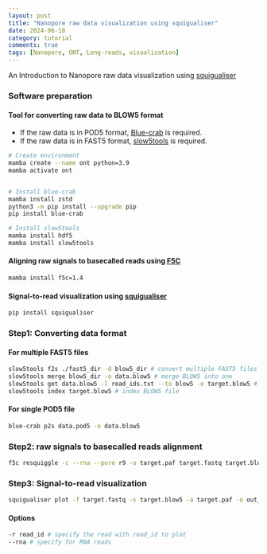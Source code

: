 ```yaml
---
layout: post
title: "Nanopore raw data visualization using squigualiser"
date: 2024-06-18
category: tutorial
comments: true
tags: [Nanopore, ONT, Long-reads, visualization]
---
```


An Introduction to Nanopore raw data visualization using [squigualiser](https://hiruna72.github.io/squigualiser/)

<!--more-->

### Software preparation

#### Tool for converting raw data to BLOW5 format
* If the raw data is in POD5 format, [Blue-crab](https://github.com/Psy-Fer/blue-crab) is required.
* If the raw data is in FAST5 format, [slow5tools](https://hasindu2008.github.io/slow5tools/) is required.

```bash
# Create environment
mamba create --name ont python=3.9
mamba activate ont


# Install blue-crab
mamba install zstd
python3 -m pip install --upgrade pip
pip install blue-crab

# Install slow5tools
mamba install hdf5
mamba install slow5tools
```

#### Aligning raw signals to basecalled reads using [F5C](https://github.com/hasindu2008/f5c)

```bash
mamba install f5c=1.4

```

#### Signal-to-read visualization using [squigualiser](https://github.com/hiruna72/squigualiser/)

```bash
pip install squigualiser
```

### Step1: Converting data format

#### For multiple FAST5 files

```bash
slow5tools f2s ./fast5_dir -d blow5_dir # convert multiple FAST5 files to multiple BLOW5 files
slow5tools merge blow5_dir -o data.blow5 # merge BLOW5 into one
slow5tools get data.blow5 -l read_ids.txt --to blow5 -o target.blow5 # extract records from a blow5 file based on a list of read ids
slow5tools index target.blow5 # index BLOW5 file
```

#### For single POD5 file

```bash
blue-crab p2s data.pod5 -o data.blow5
```

### Step2: raw signals to basecalled reads alignment

```bash
f5c resquiggle -c --rna --pore r9 -o target.paf target.fastq target.blow5
```

### Step3: Signal-to-read visualization

```bash
squigualiser plot -f target.fastq -s target.blow5 -a target.paf -o out_dir --save_svg

```

#### Options

```bash
-r read_id # specify the read with read_id to plot
--rna # specify for RNA reads
```
